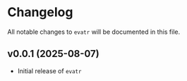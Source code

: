 # Changelog

All notable changes to `evatr` will be documented in this file.

## v0.0.1 (2025-08-07)

- Initial release of `evatr`
